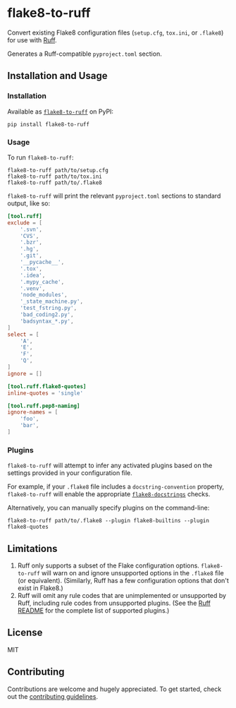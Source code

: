 # flake8-to-ruff

Convert existing Flake8 configuration files (`setup.cfg`, `tox.ini`, or `.flake8`) for use with
[Ruff](https://github.com/charliermarsh/ruff).

Generates a Ruff-compatible `pyproject.toml` section.

## Installation and Usage

### Installation

Available as [`flake8-to-ruff`](https://pypi.org/project/flake8-to-ruff/) on PyPI:

```shell
pip install flake8-to-ruff
```

### Usage

To run `flake8-to-ruff`:

```shell
flake8-to-ruff path/to/setup.cfg
flake8-to-ruff path/to/tox.ini
flake8-to-ruff path/to/.flake8
```

`flake8-to-ruff` will print the relevant `pyproject.toml` sections to standard output, like so:

```toml
[tool.ruff]
exclude = [
    '.svn',
    'CVS',
    '.bzr',
    '.hg',
    '.git',
    '__pycache__',
    '.tox',
    '.idea',
    '.mypy_cache',
    '.venv',
    'node_modules',
    '_state_machine.py',
    'test_fstring.py',
    'bad_coding2.py',
    'badsyntax_*.py',
]
select = [
    'A',
    'E',
    'F',
    'Q',
]
ignore = []

[tool.ruff.flake8-quotes]
inline-quotes = 'single'

[tool.ruff.pep8-naming]
ignore-names = [
    'foo',
    'bar',
]
```

### Plugins

`flake8-to-ruff` will attempt to infer any activated plugins based on the settings provided in your
configuration file.

For example, if your `.flake8` file includes a `docstring-convention` property, `flake8-to-ruff`
will enable the appropriate [`flake8-docstrings`](https://pypi.org/project/flake8-docstrings/)
checks.

Alternatively, you can manually specify plugins on the command-line:

```shell
flake8-to-ruff path/to/.flake8 --plugin flake8-builtins --plugin flake8-quotes
```

## Limitations

1. Ruff only supports a subset of the Flake configuration options. `flake8-to-ruff` will warn on and
   ignore unsupported options in the `.flake8` file (or equivalent). (Similarly, Ruff has a few
   configuration options that don't exist in Flake8.)
1. Ruff will omit any rule codes that are unimplemented or unsupported by Ruff, including rule
   codes from unsupported plugins. (See the [Ruff README](https://github.com/charliermarsh/ruff#user-content-how-does-ruff-compare-to-flake8)
   for the complete list of supported plugins.)

## License

MIT

## Contributing

Contributions are welcome and hugely appreciated. To get started, check out the
[contributing guidelines](https://github.com/charliermarsh/ruff/blob/main/CONTRIBUTING.md).
